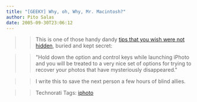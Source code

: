 ```yaml
---
title: "[GEEKY] Why, oh, Why, Mr. Macintosh?"
author: Pito Salas
date: 2005-09-30T23:06:12
---
```



>>

>> This is one of those handy dandy [tips that you wish were not
hidden](<http://homepage.mac.com/butlers/iPhotoExtractor/rebuild.htm>), buried
and kept secret:

>>

>> "Hold down the option and control keys while launching iPhoto and you will
be treated to a very nice set of options for trying to recover your photos
that have mysteriously disappeared."

>>

>> I write this to save the next person a few hours of blind allies.

>>

>> Technorati Tags: [iphoto](<http://www.technorati.com/tag/iphoto>)


